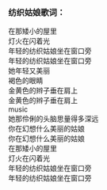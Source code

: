 

### 纺织姑娘歌词：

在那矮小的屋里  
灯火在闪着光  
年轻的纺织姑娘坐在窗口旁  
年轻的纺织姑娘坐在窗口旁  
她年轻又美丽  
褐色的眼睛  
金黄色的辫子垂在肩上  
金黄色的辫子垂在肩上  
music  
她那伶俐的头脑思量得多深远  
你在幻想什么美丽的姑娘  
你在幻想什么美丽的姑娘  
在那矮小的屋里  
灯火在闪着光  
年轻的纺织姑娘坐在窗口旁  
年轻的纺织姑娘坐在窗口旁

